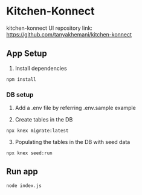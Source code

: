 # Kitchen-Konnect

kitchen-konnect UI repository link: https://github.com/tanyakhemani/kitchen-konnect

## App Setup

1. Install dependencies

```
npm install
```

### DB setup

1. Add a .env file by referring .env.sample example

2. Create tables in the DB

```
npx knex migrate:latest
```

3. Populating the tables in the DB with seed data

```
npx knex seed:run
```

## Run app

```
node index.js
```
